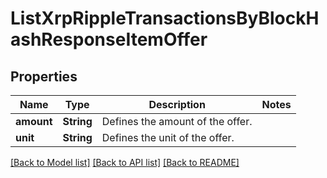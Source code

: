 # ListXrpRippleTransactionsByBlockHashResponseItemOffer

## Properties

Name | Type | Description | Notes
------------ | ------------- | ------------- | -------------
**amount** | **String** | Defines the amount of the offer. | 
**unit** | **String** | Defines the unit of the offer. | 

[[Back to Model list]](../README.md#documentation-for-models) [[Back to API list]](../README.md#documentation-for-api-endpoints) [[Back to README]](../README.md)


